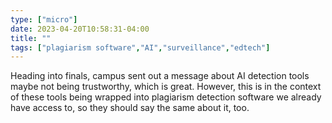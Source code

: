 ```yaml
---
type: ["micro"]
date: 2023-04-20T10:58:31-04:00
title: ""
tags: ["plagiarism software","AI","surveillance","edtech"]
---
```

Heading into finals, campus sent out a message about AI detection tools maybe not being trustworthy, which is great. However, this is in the context of these tools being wrapped into plagiarism detection software we already have access to, so they should say the same about it, too.
